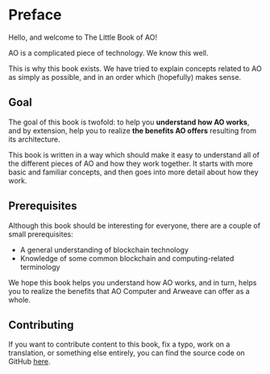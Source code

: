 # Preface

Hello, and welcome to The Little Book of AO!

AO is a complicated piece of technology. We know this well. 

This is why this book exists. We have tried to explain concepts related to AO as
simply as possible, and in an order which (hopefully) makes sense.

## Goal

The goal of this book is twofold: to help you **understand how AO works**, and
by extension, help you to realize **the benefits AO offers** resulting from its
architecture.

This book is written in a way which should make it easy to understand
all of the different pieces of AO and how they work together. It starts with
more basic and familiar concepts, and then goes into more detail about how they
work. 

## Prerequisites

Although this book should be interesting for everyone, there are a couple of
small prerequisites:

- A general understanding of blockchain technology
- Knowledge of some common blockchain and computing-related terminology

We hope this book helps you understand how AO works, and in turn, helps you to
realize the benefits that AO Computer and Arweave can offer as a whole. 

## Contributing

If you want to contribute content to this book, fix a typo, work on a translation, or
something else entirely, you can find the source code on GitHub [here](https://github.com/longview-labs). 
